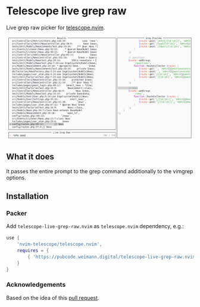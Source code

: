 <!--
SPDX-FileCopyrightText: Michael Weimann <mail@michael-weimann.eu>

SPDX-License-Identifier: MIT
-->

# Telescope live grep raw

Live grep raw picker for [telescope.nvim](https://github.com/nvim-telescope/telescope.nvim).

![](./img/telescope-live-grep-raw.png)


## What it does

It passes the entire prompt to the grep command additionally to the vimgrep options.


## Installation

### Packer

Add `telescope-live-grep-raw.nvim` as `telescope.nvim` dependency, e.g.:

```lua
use {
    'nvim-telescope/telescope.nvim',
    requires = {
        { 'https://pubcode.weimann.digital/telescope-live-grep-raw.nvim' }
    }
}
```


### Acknowledgements

Based on the idea of this [pull request](https://github.com/nvim-telescope/telescope.nvim/pull/670).

